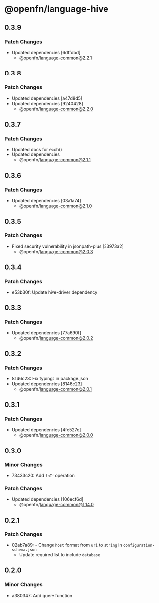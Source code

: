 # @openfn/language-hive

## 0.3.9

### Patch Changes

- Updated dependencies [6dffdbd]
  - @openfn/language-common@2.2.1

## 0.3.8

### Patch Changes

- Updated dependencies [a47d8d5]
- Updated dependencies [9240428]
  - @openfn/language-common@2.2.0

## 0.3.7

### Patch Changes

- Updated docs for each()
- Updated dependencies
  - @openfn/language-common@2.1.1

## 0.3.6

### Patch Changes

- Updated dependencies [03a1a74]
  - @openfn/language-common@2.1.0

## 0.3.5

### Patch Changes

- Fixed security vulnerability in jsonpath-plus [33973a2]
  - @openfn/language-common@2.0.3

## 0.3.4

### Patch Changes

- e53b30f: Update hive-driver dependency

## 0.3.3

### Patch Changes

- Updated dependencies [77a690f]
  - @openfn/language-common@2.0.2

## 0.3.2

### Patch Changes

- 8146c23: Fix typings in package.json
- Updated dependencies [8146c23]
  - @openfn/language-common@2.0.1

## 0.3.1

### Patch Changes

- Updated dependencies [4fe527c]
  - @openfn/language-common@2.0.0

## 0.3.0

### Minor Changes

- 73433c20: Add `fnIf` operation

### Patch Changes

- Updated dependencies [106ecf6d]
  - @openfn/language-common@1.14.0

## 0.2.1

### Patch Changes

- 02ab7a89: - Change `host` format from `uri` to `string` in
  `configuration-schema.json`
  - Update required list to include `database`

## 0.2.0

### Minor Changes

- a380347: Add query function
